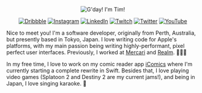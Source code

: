 <p align="center">
<img src="https://raw.githubusercontent.com/TimOliver/TimOliver/master/header.png" alt="G'day! I'm Tim!" />
</p>

<p align="center">
  
<a href="https://www.dribbble.com/timoliver">
<img src="https://img.shields.io/badge/-Dribbble-%23ea4c89" alt="Dribbble"/></a> 
<a href="https://www.instagram.com/timoliver">
<img src="https://img.shields.io/badge/-Instagram-%23bc2a8d" alt="Instagram" /></a> 
<a href="https://www.linkedin.com/in/timoliverau/">
<img src="https://img.shields.io/badge/-LinkedIn-%230077B5" alt="LinkedIn"/></a> 
<a href="https://www.twitch.tv/timXD">
<img src="https://img.shields.io/badge/-Twitch-%239146FF" alt="Twitch" /></a> 
<a href="https://www.twitter.com/TimOliverAU">
<img src="https://img.shields.io/badge/-Twitter-%231DA1F2" alt="Twitter" /></a> 
<a href="https://www.youtube.com/timXD">
<img src="https://img.shields.io/badge/-YouTube-%23FF0000" alt="YouTube" /></a> 
</p>

Nice to meet you! I'm a software developer, originally from Perth, Australia, but presently based in Tokyo, Japan. I love writing code for Apple's platforms, with my main passion being writing highly-performant, pixel perfect user interfaces. Previously, I worked at [Mercari](https://mercari.jp) and [Realm](https://realm.io). 👨🏼‍💻

In my free time, I love to work on my comic reader app [iComics](http://icomics.co) where I'm currently starting a complete rewrite in Swift. Besides that, I love playing video games (Splatoon 2 and Destiny 2 are my current jams!), and being in Japan, I love singing karaoke. 🎉


